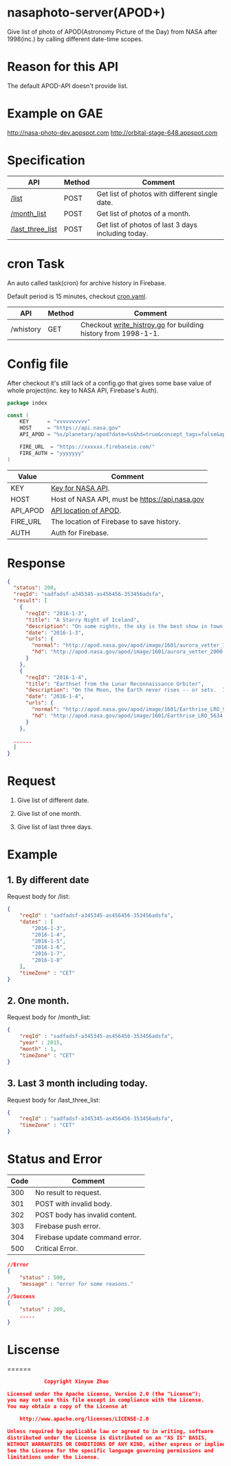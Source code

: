 # nasaphoto-server(APOD+)

Give list of photo of APOD(Astronomy Picture of the Day) from NASA after 1998(inc.)
by calling different date-time scopes.

# Reason for this API
The default APOD-API doesn't provide list.

# Example on GAE
http://nasa-photo-dev.appspot.com
http://orbital-stage-648.appspot.com

# Specification

  API| Method|Comment
--------|--------- |---------
  [/list](#1-by-different-date)|POST  | Get list of photos with different single date.
  [/month_list](#2-one-month)|POST  |Get list of photos of a month.
  [/last_three_list](#3-last-3-month-including-today)|POST | Get list of photos of last 3 days including today.


# cron Task

An auto called task(cron) for archive history in Firebase.

Default period is 15 minutes, checkout [cron.yaml](https://github.com/XinyueZ/nasaphoto-server/blob/master/cron.yaml).

API| Method|Comment
--------|--------- |---------
/whistory|GET  | Checkout [write_histroy.go](https://github.com/XinyueZ/nasaphoto-server/blob/master/write_history.go) for building history from 1998-1-1.

# Config file

After checkout it's still lack of a config.go
that gives some base value of whole project(inc. key to NASA API, Firebase's Auth).

```go
package index

const (
	KEY      = "vvvvvvvvvv"
	HOST     = "https://api.nasa.gov"
	API_APOD = "%s/planetary/apod?date=%s&hd=true&concept_tags=false&api_key=" + KEY

	FIRE_URL  = "https://xxxxxx.firebaseio.com/"
	FIRE_AUTH = "yyyyyyy"
)
```

Value|Comment
--------|---------
KEY|[Key for NASA API](https://api.nasa.gov/index.html#apply-for-an-api-key).
HOST|Host of NASA API, must be https://api.nasa.gov
API_APOD|[API location of  APOD](https://api.nasa.gov/api.html#apod).
FIRE_URL | The location of Firebase to save history.
AUTH | Auth for Firebase.

# Response

```json
{
  "status": 200,
  "reqId": "sadfadsf-a345345-as456456-353456adsfa",
  "result": [
    {
      "reqId": "2016-1-3",
      "title": "A Starry Night of Iceland",
      "description": "On some nights, the sky is the best show in town. On this night, the sky was not only the best show in town.....",
      "date": "2016-1-3",
      "urls": {
        "normal": "http://apod.nasa.gov/apod/image/1601/aurora_vetter_1080.jpg",
        "hd": "http://apod.nasa.gov/apod/image/1601/aurora_vetter_2000.jpg"
      }
    },
    {
      "reqId": "2016-1-4",
      "title": "Earthset from the Lunar Reconnaissance Orbiter",
      "description": "On the Moon, the Earth never rises -- or sets.  If you were to sit on the surface of the Moon, you would see the Earth just hang in the sky. This is because the Moon always keeps the same side toward the Earth. Curiously... ",
      "date": "2016-1-4",
      "urls": {
        "normal": "http://apod.nasa.gov/apod/image/1601/Earthrise_LRO_960.jpg",
        "hd": "http://apod.nasa.gov/apod/image/1601/Earthrise_LRO_5634.jpg"
      }
    },

  ......
  ]
}

```

# Request

1. Give list of different date.

2. Give list of one month.

3. Give list of last three days.


# Example

## 1. By different date

Request body for /list:

```json
{
    "reqId" : "sadfadsf-a345345-as456456-353456adsfa",
    "dates" : [
        "2016-1-3",
        "2016-1-4",
        "2016-1-5",
        "2016-1-6",
        "2016-1-7",
        "2016-1-8"
    ],
    "timeZone" : "CET"
}
```

## 2. One month.

Request body for /month_list:

```json
{
    "reqId" : "sadfadsf-a345345-as456456-353456adsfa",
    "year" : 2015,
    "month" : 1,
    "timeZone" : "CET"
}
```

## 3. Last 3 month including today.

Request body for /last_three_list:

```json
{
    "reqId" : "sadfadsf-a345345-as456456-353456adsfa",
    "timeZone" : "CET"
}
```


# Status and Error

Code|  Comment
--------| ---------
300|No result to request.   
301|POST with invalid body.
302|POST body has invalid content.
303|Firebase push error.
304|Firebase update command error.
500|Critical Error.


```json
//Error
{
    "status" : 500,
    "message" : "error for some reasons."
}
//Success
{
    "status" : 200,
    .....
}
```


# Liscense
======
```json
			Copyright Xinyue Zhao

Licensed under the Apache License, Version 2.0 (the "License");
you may not use this file except in compliance with the License.
You may obtain a copy of the License at

    http://www.apache.org/licenses/LICENSE-2.0

Unless required by applicable law or agreed to in writing, software
distributed under the License is distributed on an "AS IS" BASIS,
WITHOUT WARRANTIES OR CONDITIONS OF ANY KIND, either express or implied.
See the License for the specific language governing permissions and
limitations under the License.
```
